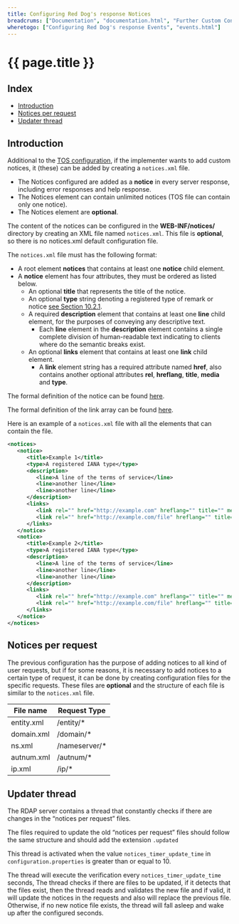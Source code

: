 ```yaml
---
title: Configuring Red Dog's response Notices
breadcrums: ["Documentation", "documentation.html", "Further Custom Configuration", "documentation.html#further-custom-configuration"]
wheretogo: ["Configuring Red Dog's response Events", "events.html"]
---
```


# {{ page.title }}

## Index

* [Introduction](#introduction)
* [Notices per request](#notices-per-request)
* [Updater thread](#updater-thread)

## Introduction

Additional to the [TOS configuration](terms-of-service.html), if the implementer wants to add custom notices, it (these) can be added by creating a `notices.xml` file.

* The Notices configured are added as a **notice** in every server response, including error responses and help response.
* The Notices element can contain unlimited notices (TOS file can contain only one notice).
* The Notices element are **optional**.

The content of the notices can be configured in the **WEB-INF/notices/** directory by creating an XML file named `notices.xml`. This file is **optional**, so there is no notices.xml default configuration file.

The `notices.xml` file must has the following format:

- A root element **notices** that contains at least one **notice** child element.
- A **notice** element has four attributes, they must be ordered as listed below.
	- An optional **title** that represents the title of the notice.
	- An optional **type** string denoting a registered type of remark or notice [see Section 10.2.1](https://tools.ietf.org/html/rfc7483#section-10.2.1).
	- A required **description** element that contains at least one **line** child element, for the purposes of conveying any descriptive text.
		- Each **line** element in the **description** element contains a single complete division of human-readable text indicating to clients where do the semantic breaks exist.
	- An optional **links** element that contains at least one **link** child element.
		- A **link** element string has a required attribute named **href**, also contains another optional attributes **rel**, **hreflang**, **title**, **media** and **type**.
	
The formal definition of the notice can be found [here](https://tools.ietf.org/html/rfc7483#section-4.3 "Notices").
	
The formal definition of the link array can be found [here](https://tools.ietf.org/html/rfc7483#section-4.2 "Links").

Here is an example of a `notices.xml` file with all the elements that can contain the file.

```xml
<notices>
   <notice>
      <title>Example 1</title>
      <type>A registered IANA type</type>
      <description>
         <line>A line of the terms of service</line>
         <line>another line</line>
         <line>another line</line>
      </description>
      <links>
         <link rel="" href="http://example.com" hreflang="" title="" media="" type="">http://example.com</link>
         <link rel="" href="http://example.com/file" hreflang="" title="" media="" type="">http://example.com/file</link>
      </links>
   </notice>
   <notice>
      <title>Example 2</title>
      <type>A registered IANA type</type>
      <description>
         <line>A line of the terms of service</line>
         <line>another line</line>
         <line>another line</line>
      </description>
      <links>
         <link rel="" href="http://example.com" hreflang="" title="" media="" type="">http://example.com</link>
         <link rel="" href="http://example.com/file" hreflang="" title="" media="" type="">http://example.com/file</link>
      </links>
   </notice>
</notices>
```

## Notices per request
The previous configuration has the purpose of adding notices to all kind of user requests, but if for some reasons,
it is necessary to add notices to a certain type of request, it can be done by creating configuration files for the 
specific requests. These files are **optional** and the structure of each file is similar to the `notices.xml` file.

| File name    | Request Type |
|--------------|--------------|
| entity.xml   | /entity/*    |
| domain.xml   | /domain/*    |
| ns.xml       | /nameserver/* |
| autnum.xml   | /autnum/*    |
| ip.xml       | /ip/*        | 


## Updater thread
The RDAP server contains a thread that constantly checks if there are changes in the “notices per request” files.

The files required to update the old “notices per request” files should follow the same structure and should add the extension `.updated`

This thread is activated when the value `notices_timer_update_time` in` configuration.properties` is greater than or equal to 10.

The thread will execute the verification every `notices_timer_update_time` seconds, The thread checks if there are files to be updated, if it detects that the files exist, then the thread reads and validates the new file and if valid, it will update the notices in the requests and also will replace the previous file. Otherwise, if no new notice file exists, the thread will fall asleep and wake up after the configured seconds.

